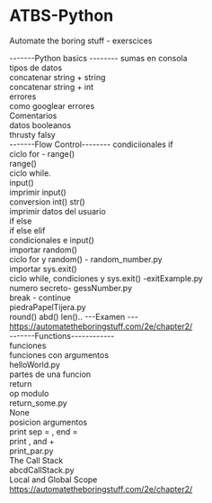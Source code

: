 # ATBS-Python
Automate the boring stuff - exerscices

-------Python basics --------
sumas en consola  
tipos de datos  
concatenar string + string  
concatenar string +  int  
errores  
como googlear errores  
Comentarios  
datos booleanos  
thrusty falsy  
-------Flow Control--------
condiciionales if  
ciclo for - range()  
range()  
ciclo while.  
input()  
imprimir input()   
conversion int() str()  
imprimir datos del usuario  
if else  
if else elif  
condicionales e input()  
importar random()  
ciclo for y random() - random_number.py   
importar sys.exit()  
ciclo while, condiciones y sys.exit() -exitExample.py  
numero secreto- gessNumber.py  
break - continue  
piedraPapelTijera.py  
round() abd() len()..
---Examen --- https://automatetheboringstuff.com/2e/chapter2/  
-------Functions------------  
funciones  
funciones con argumentos  
helloWorld.py  
partes de una funcion  
return  
op modulo  
return_some.py  
None  
posicion argumentos  
print sep = ,  end =  
print , and +  
print_par.py  
The Call Stack  
abcdCallStack.py  
Local and Global Scope  
https://automatetheboringstuff.com/2e/chapter2/










